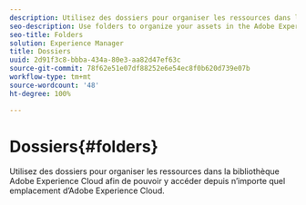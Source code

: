 ```yaml
---
description: Utilisez des dossiers pour organiser les ressources dans la bibliothèque Adobe Experience Cloud afin de pouvoir y accéder depuis n’importe quel emplacement d’Adobe Experience Cloud.
seo-description: Use folders to organize your assets in the Adobe Experience Cloud Library so you can access them from anywhere in Adobe Experience Cloud.
seo-title: Folders
solution: Experience Manager
title: Dossiers
uuid: 2d91f3c8-bbba-434a-80e3-aa82d47ef63c
source-git-commit: 78f62e51e07df88252e6e54ec8f0b620d739e07b
workflow-type: tm+mt
source-wordcount: '48'
ht-degree: 100%

---
```



# Dossiers{#folders}

Utilisez des dossiers pour organiser les ressources dans la bibliothèque Adobe Experience Cloud afin de pouvoir y accéder depuis n’importe quel emplacement d’Adobe Experience Cloud.

